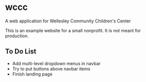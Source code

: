 # wccc

A web application for Wellesley Community Children's Center

This is an example website for a small nonprofit.  It is not meant for production.

## To Do List
- Add multi-level dropdown menus in navbar
- Try to put buttons above navbar items
- Finish landing page
